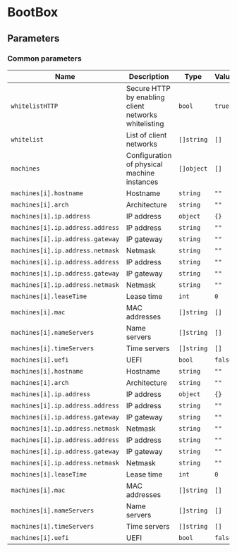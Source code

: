 # BootBox

## Parameters

### Common parameters

| Name                             | Description                                          | Type       | Value   |
| -------------------------------- | ---------------------------------------------------- | ---------- | ------- |
| `whitelistHTTP`                  | Secure HTTP by enabling client networks whitelisting | `bool`     | `true`  |
| `whitelist`                      | List of client networks                              | `[]string` | `[]`    |
| `machines`                       | Configuration of physical machine instances          | `[]object` | `[]`    |
| `machines[i].hostname`           | Hostname                                             | `string`   | `""`    |
| `machines[i].arch`               | Architecture                                         | `string`   | `""`    |
| `machines[i].ip.address`         | IP address                                           | `object`   | `{}`    |
| `machines[i].ip.address.address` | IP address                                           | `string`   | `""`    |
| `machines[i].ip.address.gateway` | IP gateway                                           | `string`   | `""`    |
| `machines[i].ip.address.netmask` | Netmask                                              | `string`   | `""`    |
| `machines[i].ip.address.address` | IP address                                           | `string`   | `""`    |
| `machines[i].ip.address.gateway` | IP gateway                                           | `string`   | `""`    |
| `machines[i].ip.address.netmask` | Netmask                                              | `string`   | `""`    |
| `machines[i].leaseTime`          | Lease time                                           | `int`      | `0`     |
| `machines[i].mac`                | MAC addresses                                        | `[]string` | `[]`    |
| `machines[i].nameServers`        | Name servers                                         | `[]string` | `[]`    |
| `machines[i].timeServers`        | Time servers                                         | `[]string` | `[]`    |
| `machines[i].uefi`               | UEFI                                                 | `bool`     | `false` |
| `machines[i].hostname`           | Hostname                                             | `string`   | `""`    |
| `machines[i].arch`               | Architecture                                         | `string`   | `""`    |
| `machines[i].ip.address`         | IP address                                           | `object`   | `{}`    |
| `machines[i].ip.address.address` | IP address                                           | `string`   | `""`    |
| `machines[i].ip.address.gateway` | IP gateway                                           | `string`   | `""`    |
| `machines[i].ip.address.netmask` | Netmask                                              | `string`   | `""`    |
| `machines[i].ip.address.address` | IP address                                           | `string`   | `""`    |
| `machines[i].ip.address.gateway` | IP gateway                                           | `string`   | `""`    |
| `machines[i].ip.address.netmask` | Netmask                                              | `string`   | `""`    |
| `machines[i].leaseTime`          | Lease time                                           | `int`      | `0`     |
| `machines[i].mac`                | MAC addresses                                        | `[]string` | `[]`    |
| `machines[i].nameServers`        | Name servers                                         | `[]string` | `[]`    |
| `machines[i].timeServers`        | Time servers                                         | `[]string` | `[]`    |
| `machines[i].uefi`               | UEFI                                                 | `bool`     | `false` |

